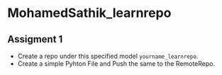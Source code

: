 # MohamedSathik_learnrepo

## Assigment 1

- Create a repo under this specified model `yourname_learnrepo`.
- Create a simple Pyhton File and Push the same to the RemoteRepo.
